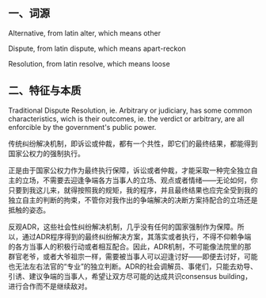 ## 一、词源
Alternative, from latin alter, which means other


Dispute, from latin dispute, which means apart-reckon


Resolution, from latin resolve, which means loose


## 二、特征与本质


Traditional Dispute Resolution, ie. Arbitrary or judiciary, has some common characteristics, wich is their outcomes, ie. the verdict or arbitrary, are all enforcible by the government's public power.


传统纠纷解决机制，即诉讼或仲裁，都有一个共性，即它们的最终结果，都能得到国家公权力的强制执行。


正是由于国家公权力作为最终执行保障，诉讼或者仲裁，才能采取一种完全独立自主的立场，不需要去迎逢争端各方当事人的立场、观点或者情绪——无论如何，你只要到我这儿来，就得按照我的规矩，我的程序，并且最终结果也应完全受到我的独立自主的判断的拘束，不管你对我作出的争端解决的决断方案持配合的立场还是抵触的姿态。


反观ADR，这些社会性纠纷解决机制，几乎没有任何的国家强制作为保障。所以，通过ADR程序得到的最终纠纷解决方案，其落实或者执行，不得不仰赖争端的各方当事人的积极行动或者相互配合。因此，ADR机制，不可能像法院里的那群官老爷，或者大爷祖宗一样，需要被当事人可以迎逢讨好——即便去讨好，可能也无法左右法官的“专业”的独立判断。ADR的社会调解员、事佬们，只能去劝导、引诱、建议争端的当事人，希望让双方尽可能的达成共识consensus building， 进行合作而不是继续敌对。